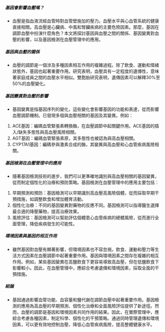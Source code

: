 ##### 基因會影響血壓嗎？
* 血壓是指血液流經血管時對血管壁施加的壓力。血壓水平與心血管系統的健康直接相關。高血壓是心臟病、中風和腎臟疾病的主要危險因素。那麼，基因在調節血壓中扮演什麼角色？本文將探討基因與血壓之間的關係、基因變異對血壓的影響，以及基因檢測在血壓管理中的應用。

##### 基因與血壓的關係
* 血壓的調節是一個涉及多種因素相互作用的複雜過程。除了飲食、運動和情緒狀態外，基因也起著重要作用。研究表明，血壓具有一定程度的遺傳性，意味著家庭成員之間的血壓水平相似。雙胞胎研究表明，遺傳因素可以解釋30%至50%的血壓變化。

##### 基因變異對血壓的影響
* 基因變異是指基因序列的變化，這些變化會影響基因的功能和表達，從而影響血壓調節機制。已發現多個與血壓相關的基因及其變異。例如：

1. ACE基因：編碼血管緊張素轉換酶，在血壓調節中起關鍵作用。ACE基因的插入/缺失多態性與高血壓風險相關。
2. AGT基因：編碼血管緊張素原，其多態性也被認為與高血壓相關。
3. CYP17A1基因：編碼參與激素合成的酶，其變異與高血壓和心血管疾病風險相關。

##### 基因檢測在血壓管理中的應用
* 隨著基因檢測技術的進步，我們可以更準確地識別與高血壓相關的基因變異，從而制定個性化的治療和預防策略。基因檢測在血壓管理中的應用主要包括：

1. 早期預測和預防：基因檢測可以早期識別高血壓高風險個體，從而採取早期干預措施，如調整飲食和增加體育活動。
2. 個性化治療：不同的基因變異對藥物的反應不同。基因檢測可以指導醫生選擇最合適的降壓藥物，提高治療效果。
3. 風險評估：基因檢測可以幫助評估個體患心血管疾病的總體風險，從而進行全面管理，降低疾病發生的可能性。

##### 環境因素與基因的相互作用
* 雖然基因對血壓有顯著影響，但環境因素也不容忽視。飲食、運動和壓力等生活方式因素在血壓調節中起著重要作用。基因與環境因素之間存在複雜的相互作用。例如，某些基因變異在高鹽飲食下更容易導致高血壓，但在低鹽飲食下影響較小。因此，在血壓管理中，應綜合考慮遺傳和環境因素，採取全面的干預措施。

##### 結論
* 基因通過影響血管功能、血容量和鹽代謝在調節血壓中起著重要作用。基因檢測的應用為高血壓的早期預測、個性化治療和全面風險評估提供了新途徑。然而，血壓的調節是基因和環境因素共同作用的結果。因此，在實際管理中，應綜合考慮各種因素，制定科學、個性化的干預策略。通過同時管理遺傳和環境因素，可以更有效地控制血壓，降低心血管疾病風險，提高整體健康水平。